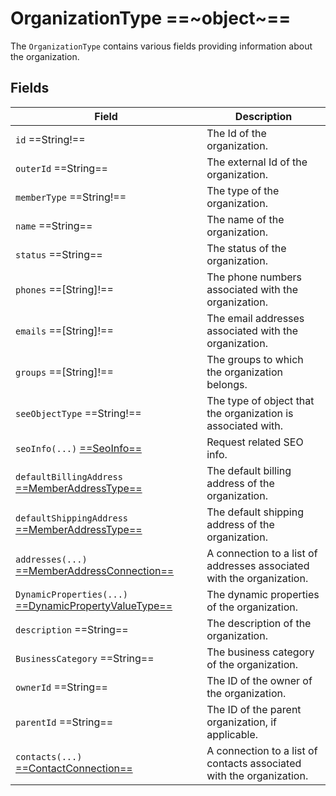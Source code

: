 # OrganizationType ==~object~==

The `OrganizationType` contains various fields providing information about the organization.

## Fields

| Field                                                                                               	| Description                                               |
|----------------------------------------------------------------------------------------------------	|-----------------------------------------------------------|
| `id`  ==String!==                                     	                                            | The Id of the organization.                               |
| `outerId`  ==String==                                                                                 | The external Id of the organization.                      |
| `memberType`  ==String!==          	                                                                | The type of the organization.                             |
| `name`  ==String==                                 	                                                | The name of the organization.                            	|
| `status`  ==String==      	                                                                        | The status of the organization.                       	|
| `phones`  ==[String]!==  	                                                                            | The phone numbers associated with the organization.      	|
| `emails`  ==[String]!==         	                                                                    | The email addresses associated with the organization. 	|
| `groups`  ==[String]!==                                 	                                            | The groups to which the organization belongs.             |
| `seeObjectType`  ==String!==             	                                                            | The type of object that the organization is associated with. |
| `seoInfo(...)` [ ==SeoInfo== ](../../Catalog/objects/SeoInfo.md)                              	    | Request related SEO info.                               	|
| `defaultBillingAddress` [ ==MemberAddressType== ](MemberAddressType.md)                               | The default billing address of the organization.        	|
| `defaultShippingAddress` [ ==MemberAddressType== ](MemberAddressType.md)        	                    | The default shipping address of the organization.       	|
| `addresses(...)` [ ==MemberAddressConnection== ](MemberAddressConnection.md)     	                    | A connection to a list of addresses associated with the organization. 	|
| `DynamicProperties(...)` [ ==DynamicPropertyValueType== ](../../Cart/objects/dynamic-property-value-type.md) |   The dynamic properties of the organization.      |
| `description`  ==String==                                                     	                    | The description of the organization.                  	|
| `BusinessCategory`  ==String==                                                                      	| The business category of the organization.            	|
| `ownerId`  ==String==                                                                             	| The ID of the owner of the organization.               	|
| `parentId`  ==String==                                                                             	| The ID of the parent organization, if applicable.      	|
| `contacts(...)` [ ==ContactConnection== ](ContactConnection.md)                                      	| A connection to a list of contacts associated with the organization.	|

